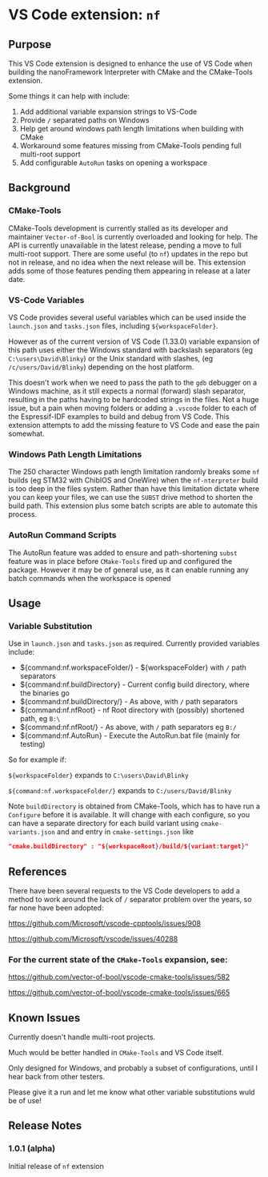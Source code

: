 

# VS Code extension: `nf`

## Purpose

This VS Code extension is designed to enhance the use of VS Code 
when building the nanoFramework Interpreter with CMake and the CMake-Tools extension.

Some things it can help with include: 
1. Add additional variable expansion strings to VS-Code
2. Provide `/` separated paths on Windows
3. Help get around windows path length limitations when building with CMake
4. Workaround some features missing from CMake-Tools pending full multi-root support
5. Add configurable `AutoRun` tasks on opening a workspace

## Background

### CMake-Tools
CMake-Tools development is currently stalled as its developer and maintainer `Vector-of-Bool` is currently overloaded and looking for help. The API is currently unavailable in the latest release, pending a move to full multi-root support. There are some useful (to `nf`) updates in the repo but not in release, and no idea when the next release will be.
This extension adds some of those features pending them appearing in release at a later date.

### VS-Code Variables

VS Code provides several useful variables which can be used inside the `launch.json` and `tasks.json` files, including `${workspaceFolder}`.

However as of the current version of VS Code (1.33.0) variable expansion of this path uses either the Windows standard with backslash separators (eg `C:\users\David\Blinky`) or the Unix standard with slashes, (eg `/c/users/David/Blinky`) depending on the host platform.

This doesn't work when we need to pass the path to the `gdb` debugger on a Windows machine, as it still expects a normal (forward) slash separator, resulting in the paths having to be hardcoded strings in the files.
Not a huge issue, but a pain when moving folders or adding a `.vscode` folder to each of the Espressif-IDF examples to build and debug from VS Code.
This extension attempts to add the missing feature to VS Code and ease the pain somewhat.

### Windows Path Length Limitations
The 250 character Windows path length limitation randomly breaks some `nf` builds (eg STM32 with ChibIOS and OneWire) when the `nf-nterpreter` build is too deep in the files system. Rather than have this limitation dictate where you can keep your files, we can use the `SUBST` drive method to shorten the build path. This extension plus some batch scripts are able to automate this process.

### AutoRun Command Scripts
The AutoRun feature was added to ensure and path-shortening `subst` feature was in place before `CMake-Tools` fired up and configured the package. However  it may be of general use, as it can enable running any batch commands when the workspace is opened

## Usage

### Variable Substitution
Use in `launch.json` and `tasks.json` as required. Currently provided variables include:

* ${command:nf.workspaceFolder/} - ${workspaceFolder} with `/` path separators
* ${command:nf.buildDirectory} - Current config build directory, where the binaries go
* ${command:nf.buildDirectory/} - As above, with `/` path separators
* ${command:nf.nfRoot} - nf Root directory with (possibly) shortened path, eg `B:\`
* ${command:nf.nfRoot/} - As above, with `/` path separators eg `B:/`
* ${command:nf.AutoRun} - Execute the AutoRun.bat file (mainly for testing)


 So for example if:

`${workspaceFolder}` expands to  `C:\users\David\Blinky`

`${command:nf.workspaceFolder/}` expands to  `C:/users/David/Blinky`

Note `buildDirectory` is obtained from CMake-Tools, which has to have run a `Configure` before it is available. It will change with each configure, so you can have a separate directory for each build variant using `cmake-variants.json` and and entry in `cmake-settings.json` like 
```json
"cmake.buildDirectory" : "${workspaceRoot}/build/${variant:target}"
```

## References

There have been several requests to the VS Code developers to add a method to work around the lack of `/` separator problem over the years, so far none have been adopted:


https://github.com/Microsoft/vscode-cpptools/issues/908

https://github.com/Microsoft/vscode/issues/40288

### For the current state of the `CMake-Tools` expansion, see:

https://github.com/vector-of-bool/vscode-cmake-tools/issues/582

https://github.com/vector-of-bool/vscode-cmake-tools/issues/665

## Known Issues

Currently doesn't handle multi-root projects.

Much would be better handled in `CMake-Tools` and VS Code itself.

Only designed for Windows, and probably a subset of configurations, until I hear back from other testers.

Please give it a run and let me know what other variable substitutions wuld be of use!

## Release Notes


### 1.0.1 (alpha)

Initial release of `nf` extension


